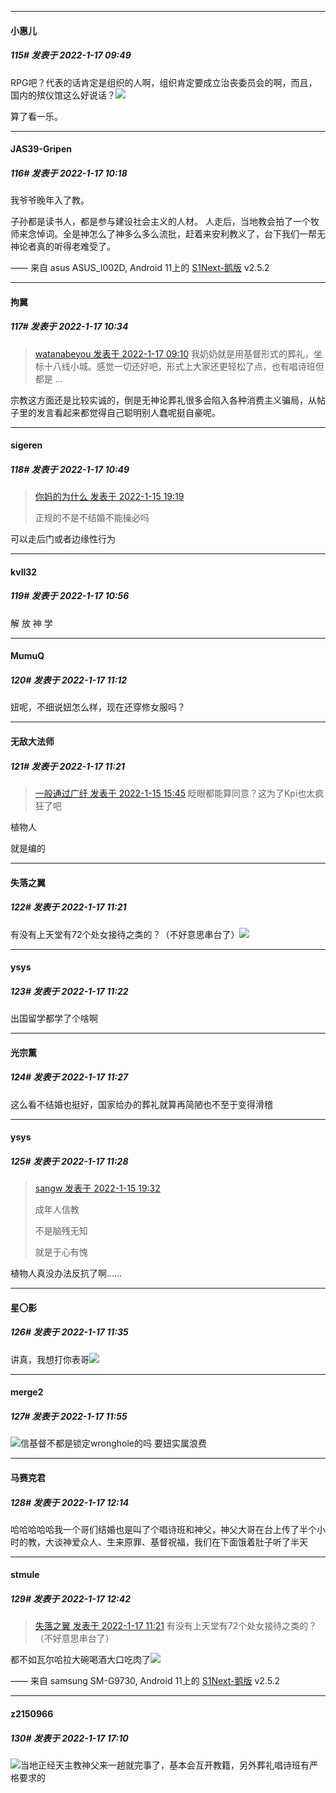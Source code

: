 

*****

####  小惠儿  
##### 115#       发表于 2022-1-17 09:49

RPG吧？代表的话肯定是组织的人啊，组织肯定要成立治丧委员会的啊，而且，国内的殡仪馆这么好说话？<img src="https://static.saraba1st.com/image/smiley/face2017/067.png" referrerpolicy="no-referrer">

算了看一乐。



*****

####  JAS39-Gripen  
##### 116#       发表于 2022-1-17 10:18

我爷爷晚年入了教。

子孙都是读书人，都是参与建设社会主义的人材。
人走后，当地教会拍了一个牧师来念悼词。全是神怎么了神多么多么流批，赶着来安利教义了，台下我们一帮无神论者真的听得老难受了。

—— 来自 asus ASUS_I002D, Android 11上的 [S1Next-鹅版](https://github.com/ykrank/S1-Next/releases) v2.5.2



*****

####  拘翼  
##### 117#       发表于 2022-1-17 10:34

<blockquote><a href="httphttps://bbs.saraba1st.com/2b/forum.php?mod=redirect&amp;goto=findpost&amp;pid=54319337&amp;ptid=2047504" target="_blank">watanabeyou 发表于 2022-1-17 09:10</a>
我奶奶就是用基督形式的葬礼，坐标十八线小城。感觉一切还好吧，形式上大家还更轻松了点，也有唱诗班但都是 ...</blockquote>
宗教这方面还是比较实诚的，倒是无神论葬礼很多会陷入各种消费主义骗局，从帖子里的发言看起来都觉得自己聪明别人蠢呢挺自豪呢。



*****

####  sigeren  
##### 118#       发表于 2022-1-17 10:49

<blockquote><a href="httphttps://bbs.saraba1st.com/2b/forum.php?mod=redirect&amp;goto=findpost&amp;pid=54301849&amp;ptid=2047504" target="_blank">你妈的为什么 发表于 2022-1-15 19:19</a>

正规的不是不结婚不能操必吗</blockquote>
可以走后门或者边缘性行为

*****

####  kvll32  
##### 119#       发表于 2022-1-17 10:56

解 放 神 学



*****

####  MumuQ  
##### 120#       发表于 2022-1-17 11:12

妞呢，不细说妞怎么样，现在还穿修女服吗？



*****

####  无敌大法师  
##### 121#       发表于 2022-1-17 11:21

<blockquote><a href="httphttps://bbs.saraba1st.com/2b/forum.php?mod=redirect&amp;goto=findpost&amp;pid=54299633&amp;ptid=2047504" target="_blank">一般通过广纤 发表于 2022-1-15 15:45</a>
眨眼都能算同意？这为了Kpi也太疯狂了吧</blockquote>
植物人

就是编的

*****

####  失落之翼  
##### 122#       发表于 2022-1-17 11:21

有没有上天堂有72个处女接待之类的？（不好意思串台了）<img src="https://static.saraba1st.com/image/smiley/face2017/124.png" referrerpolicy="no-referrer">

*****

####  ysys  
##### 123#       发表于 2022-1-17 11:22

出国留学都学了个啥啊



*****

####  光宗薫  
##### 124#       发表于 2022-1-17 11:27

这么看不结婚也挺好，国家给办的葬礼就算再简陋也不至于变得滑稽

*****

####  ysys  
##### 125#       发表于 2022-1-17 11:28

<blockquote><a href="httphttps://bbs.saraba1st.com/2b/forum.php?mod=redirect&amp;goto=findpost&amp;pid=54302030&amp;ptid=2047504" target="_blank">sangw 发表于 2022-1-15 19:32</a>

成年人信教

不是脑残无知

就是于心有愧</blockquote>
植物人真没办法反抗了啊……

*****

####  星〇影  
##### 126#       发表于 2022-1-17 11:35

讲真，我想打你表哥<img src="https://static.saraba1st.com/image/smiley/face2017/027.png" referrerpolicy="no-referrer">



*****

####  merge2  
##### 127#       发表于 2022-1-17 11:55

<img src="https://static.saraba1st.com/image/smiley/face2017/067.png" referrerpolicy="no-referrer">信基督不都是锁定wronghole的吗 要妞实属浪费



*****

####  马赛克君  
##### 128#       发表于 2022-1-17 12:14

哈哈哈哈哈我一个哥们结婚也是叫了个唱诗班和神父，神父大哥在台上传了半个小时的教，大谈神爱众人、生来原罪、基督祝福，我们在下面饿着肚子听了半天



*****

####  stmule  
##### 129#       发表于 2022-1-17 12:42

<blockquote><a href="httphttps://bbs.saraba1st.com/2b/forum.php?mod=redirect&amp;goto=findpost&amp;pid=54321168&amp;ptid=2047504" target="_blank">失落之翼 发表于 2022-1-17 11:21</a>
有没有上天堂有72个处女接待之类的？（不好意思串台了）</blockquote>
都不如瓦尔哈拉大碗喝酒大口吃肉了<img src="https://static.saraba1st.com/image/smiley/carton2017/004.png" referrerpolicy="no-referrer">

—— 来自 samsung SM-G9730, Android 11上的 [S1Next-鹅版](https://github.com/ykrank/S1-Next/releases) v2.5.2



*****

####  z2150966  
##### 130#       发表于 2022-1-17 17:10

<img src="https://static.saraba1st.com/image/smiley/face2017/037.png" referrerpolicy="no-referrer">当地正经天主教神父来一趟就完事了，基本会互开教籍，另外葬礼唱诗班有严格要求的

